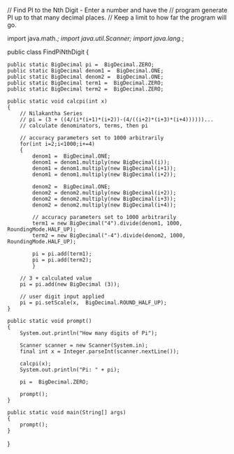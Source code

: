 // Find PI to the Nth Digit - Enter a number and have the 
// program generate PI up to that many decimal places. 
// Keep a limit to how far the program will go.

import java.math.*;
import java.util.Scanner;
import java.lang.*;

public class FindPiNthDigit {
	
	public static BigDecimal pi =  BigDecimal.ZERO;
	public static BigDecimal denom1 =  BigDecimal.ONE;
	public static BigDecimal denom2 =  BigDecimal.ONE;
	public static BigDecimal term1 =  BigDecimal.ZERO;
	public static BigDecimal term2 =  BigDecimal.ZERO;

	public static void calcpi(int x)
	{
		// Nilakantha Series
		// pi = (3 + ((4/(i*(i+1)*(i+2))-(4/((i+2)*(i+3)*(i+4))))))...
		// calculate denominators, terms, then pi
		
		// accuracy parameters set to 1000 arbitrarily
		for(int i=2;i<1000;i+=4)
		{	
			denom1 =  BigDecimal.ONE;
			denom1 = denom1.multiply(new BigDecimal(i));
			denom1 = denom1.multiply(new BigDecimal(i+1));
			denom1 = denom1.multiply(new BigDecimal(i+2));
			
			denom2 =  BigDecimal.ONE;		
			denom2 = denom2.multiply(new BigDecimal(i+2));
			denom2 = denom2.multiply(new BigDecimal(i+3));
			denom2 = denom2.multiply(new BigDecimal(i+4));
			
			// accuracy parameters set to 1000 arbitrarily
			term1 = new BigDecimal("4").divide(denom1, 1000, RoundingMode.HALF_UP);
			term2 = new BigDecimal("-4").divide(denom2, 1000, RoundingMode.HALF_UP);
			
			pi = pi.add(term1); 
			pi = pi.add(term2); 
			}
		
		// 3 + calculated value
		pi = pi.add(new BigDecimal (3));
		
		// user digit input applied
		pi = pi.setScale(x,  BigDecimal.ROUND_HALF_UP);
	}

	public static void prompt()
	{
		System.out.println("How many digits of Pi");
		
		Scanner scanner = new Scanner(System.in);
		final int x = Integer.parseInt(scanner.nextLine());
		
		calcpi(x);
		System.out.println("Pi: " + pi);
		
		pi =  BigDecimal.ZERO;
		
		prompt();
	}
	
	public static void main(String[] args) 
	{
		prompt();
	}
}
